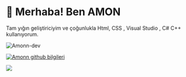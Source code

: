 # 👋 Merhaba! Ben AMON

Tam yığın geliştiriciyim ve çoğunlukla Html, CSS , Visual Studio , C# C++ kullanıyorum.

<p align="left"> <img src="https://komarev.com/ghpvc/?username=th3ken-dev&label=Views&color=blue&style=plastic" alt="Amonn-dev" /> </p>

[![Amonn github bilgileri](https://github-readme-stats.vercel.app/api?username=Amonn-dev&show_icons=true)](https://github.com/Amonn-dev)

<a href="https://github.com/Amonn-dev">
  <img align="center" src="https://github-readme-stats.vercel.app/api/top-langs/?username=Amonn-dev&theme=light&hide_langs_below=1" />
</a>
